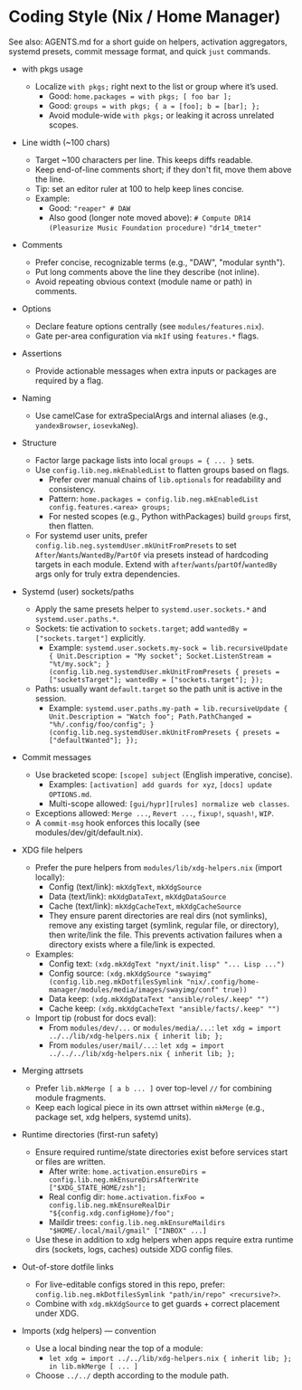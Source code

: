 # Coding Style (Nix / Home Manager)

See also: AGENTS.md for a short guide on helpers, activation aggregators, systemd presets, commit message format, and quick `just` commands.

- with pkgs usage
  - Localize `with pkgs;` right next to the list or group where it’s used.
    - Good: `home.packages = with pkgs; [ foo bar ];`
    - Good: `groups = with pkgs; { a = [foo]; b = [bar]; };`
    - Avoid module-wide `with pkgs;` or leaking it across unrelated scopes.
- Line width (~100 chars)
  - Target ~100 characters per line. This keeps diffs readable.
  - Keep end-of-line comments short; if they don't fit, move them above the line.
  - Tip: set an editor ruler at 100 to help keep lines concise.
  - Example:
    - Good: `"reaper" # DAW`
    - Also good (longer note moved above):
      `# Compute DR14 (Pleasurize Music Foundation procedure)`
      `"dr14_tmeter"`
- Comments
  - Prefer concise, recognizable terms (e.g., "DAW", "modular synth").
  - Put long comments above the line they describe (not inline).
  - Avoid repeating obvious context (module name or path) in comments.
- Options
  - Declare feature options centrally (see `modules/features.nix`).
  - Gate per-area configuration via `mkIf` using `features.*` flags.
- Assertions
  - Provide actionable messages when extra inputs or packages are required by a flag.
- Naming
  - Use camelCase for extraSpecialArgs and internal aliases (e.g., `yandexBrowser`, `iosevkaNeg`).
- Structure
  - Factor large package lists into local `groups = { ... }` sets.
  - Use `config.lib.neg.mkEnabledList` to flatten groups based on flags.
    - Prefer over manual chains of `lib.optionals` for readability and consistency.
    - Pattern: `home.packages = config.lib.neg.mkEnabledList config.features.<area> groups;`
    - For nested scopes (e.g., Python withPackages) build `groups` first, then flatten.
  - For systemd user units, prefer `config.lib.neg.systemdUser.mkUnitFromPresets` to set `After`/`Wants`/`WantedBy`/`PartOf` via presets instead of hardcoding targets in each module. Extend with `after`/`wants`/`partOf`/`wantedBy` args only for truly extra dependencies.

- Systemd (user) sockets/paths
  - Apply the same presets helper to `systemd.user.sockets.*` and `systemd.user.paths.*`.
  - Sockets: tie activation to `sockets.target`; add `wantedBy = ["sockets.target"]` explicitly.
    - Example:
      `systemd.user.sockets.my-sock = lib.recursiveUpdate { Unit.Description = "My socket"; Socket.ListenStream = "%t/my.sock"; } (config.lib.neg.systemdUser.mkUnitFromPresets { presets = ["socketsTarget"]; wantedBy = ["sockets.target"]; });`
  - Paths: usually want `default.target` so the path unit is active in the session.
    - Example:
      `systemd.user.paths.my-path = lib.recursiveUpdate { Unit.Description = "Watch foo"; Path.PathChanged = "%h/.config/foo/config"; } (config.lib.neg.systemdUser.mkUnitFromPresets { presets = ["defaultWanted"]; });`

- Commit messages
  - Use bracketed scope: `[scope] subject` (English imperative, concise).
    - Examples: `[activation] add guards for xyz`, `[docs] update OPTIONS.md`.
    - Multi-scope allowed: `[gui/hypr][rules] normalize web classes`.
  - Exceptions allowed: `Merge ...`, `Revert ...`, `fixup!`, `squash!`, `WIP`.
  - A `commit-msg` hook enforces this locally (see modules/dev/git/default.nix).

- XDG file helpers
  - Prefer the pure helpers from `modules/lib/xdg-helpers.nix` (import locally):
    - Config (text/link): `mkXdgText`, `mkXdgSource`
    - Data (text/link): `mkXdgDataText`, `mkXdgDataSource`
    - Cache (text/link): `mkXdgCacheText`, `mkXdgCacheSource`
    - They ensure parent directories are real dirs (not symlinks), remove any
      existing target (symlink, regular file, or directory), then write/link
      the file. This prevents activation failures when a directory exists where
      a file/link is expected.
  - Examples:
    - Config text: `(xdg.mkXdgText "nyxt/init.lisp" "... Lisp ...")`
    - Config source: `(xdg.mkXdgSource "swayimg" (config.lib.neg.mkDotfilesSymlink "nix/.config/home-manager/modules/media/images/swayimg/conf" true))`
    - Data keep: `(xdg.mkXdgDataText "ansible/roles/.keep" "")`
    - Cache keep: `(xdg.mkXdgCacheText "ansible/facts/.keep" "")`
  - Import tip (robust for docs eval): 
    - From `modules/dev/...` or `modules/media/...`: `let xdg = import ../../lib/xdg-helpers.nix { inherit lib; };`
    - From `modules/user/mail/...`: `let xdg = import ../../../lib/xdg-helpers.nix { inherit lib; };`

- Merging attrsets
  - Prefer `lib.mkMerge [ a b ... ]` over top-level `//` for combining module fragments.
  - Keep each logical piece in its own attrset within `mkMerge` (e.g., package set, xdg helpers, systemd units).

- Runtime directories (first-run safety)
  - Ensure required runtime/state directories exist before services start or files are written.
    - After write: `home.activation.ensureDirs = config.lib.neg.mkEnsureDirsAfterWrite ["$XDG_STATE_HOME/zsh"];`
    - Real config dir: `home.activation.fixFoo = config.lib.neg.mkEnsureRealDir "${config.xdg.configHome}/foo";`
    - Maildir trees: `config.lib.neg.mkEnsureMaildirs "$HOME/.local/mail/gmail" ["INBOX" ...]`
  - Use these in addition to xdg helpers when apps require extra runtime dirs (sockets, logs, caches) outside XDG config files.

- Out-of-store dotfile links
  - For live-editable configs stored in this repo, prefer: `config.lib.neg.mkDotfilesSymlink "path/in/repo" <recursive?>`.
  - Combine with `xdg.mkXdgSource` to get guards + correct placement under XDG.

- Imports (xdg helpers) — convention
  - Use a local binding near the top of a module:
    - `let xdg = import ../../lib/xdg-helpers.nix { inherit lib; }; in lib.mkMerge [ ... ]`
  - Choose `../../` depth according to the module path.
